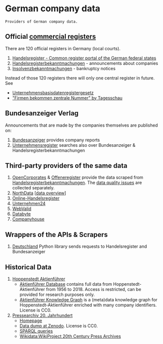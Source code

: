 # German company data

```
Providers of German company data.
```

## Official [commercial registers](https://en.wikipedia.org/wiki/German_Commercial_Register)
There are 120 official registers in Germany (local courts).
1. [Handelsregister - Common register portal of the German federal states](https://www.handelsregister.de/rp_web/welcome.do)
2. [Handelsregisterbekanntmachungen](https://www.handelsregisterbekanntmachungen.de) - announcements about companies
3. [Insolvenzbekanntmachungen](https://neu.insolvenzbekanntmachungen.de/ap/) - bankruptcy notices 

Instead of those 120 registers there will only one central register in future. See
* [Unternehmensbasisdatenregistergesetz](http://www.gesetze-im-internet.de/ubregg/__3.html)
* ["Firmen bekommen zentrale Nummer" by Tagesschau](https://www.tagesschau.de/wirtschaft/unternehmen/unternehmensregister-transparenz-bundestag-stammdaten-basisregister-101.html)

## Bundesanzeiger Verlag
Announcements that are made by the companies themselves are published on:
1. [Bundesanzeiger](https://www.bundesanzeiger.de) provides company reports
2. [Unternehmensregister](https://www.unternehmensregister.de) searches also over Bundesanzeiger & Handelsregisterbekanntmachungen

## Third-party providers of the same data

1. [OpenCorporates](https://opencorporates.com) & [Offeneregister](https://offeneregister.de) provide the data scraped from [Handelsregisterbekanntmachungen](https://www.handelsregisterbekanntmachungen.de). The [data quality issues](https://github.com/opencorporates/de_data_quality/issues) are collected separately.
2. [NorthData](https://www.northdata.de) [[data overview](https://www.northdata.de/_coverage)]
3. [Online-Handelsregister](https://www.online-handelsregister.de) 
4. [Unternehmen24](https://www.unternehmen24.info)
5. [WebValid](https://www.webvalid.de)
6. [Databyte](https://www.databyte.de)
7. [Companyhouse](https://www.companyhouse.de)

## Wrappers of the APIs & Scrapers

1. [Deutschland](https://github.com/bundesAPI/deutschland) Python library sends requests to Handelsregister and Bundesanzeiger

## Historical Data

1. [Hoppenstedt Aktienführer](https://de.wikipedia.org/wiki/Hoppenstedt_Aktienführer)
   * [Aktienführer Database](https://digi.bib.uni-mannheim.de/aktienfuehrer/data/index.php) contains full data from Hoppenstedt-Aktienführer from 1956 to 2018. Access is restricted, can be provided for research purposes only.
   * [Aktienführer Knowledge Graph](https://akf.kgi.uni-mannheim.de) is a (meta)data knowledge graph for Hoppenstedt-Aktienführer enriched with many company identifiers. License is CC0.
2. [Pressearchiv 20. Jahrhundert](https://de.wikipedia.org/wiki/Pressearchiv_20._Jahrhundert)
   * [Homepage](https://pm20.zbw.eu)
   * [Data dump at Zenodo](https://doi.org/10.5281/zenodo.1471430). License is CC0.
   * [SPARQL queries](https://github.com/zbw/sparql-queries/tree/master/pm20)
   * [Wikidata:WikiProject 20th Century Press Archives](https://www.wikidata.org/wiki/Wikidata:WikiProject_20th_Century_Press_Archives)


